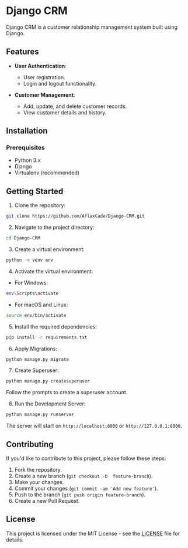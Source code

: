 # Django CRM

Django CRM is a customer relationship management system built using Django.

## Features

- **User Authentication**:
  - User registration.
  - Login and logout functionality.

- **Customer Management**:
  - Add, update, and delete customer records.
  - View customer details and history.

## Installation

### Prerequisites

- Python 3.x
- Django
- Virtualenv (recommended)

## Getting Started

1. Clone the repository:

```bash
git clone https://github.com/AflaxCade/Django-CRM.git
```

2. Navigate to the project directory:

```bash
cd Django-CRM
```


3. Create a virtual environment:

```bash
python -m venv env
```

4. Activate the virtual environment:

- For Windows:

```bash
env\Scripts\activate
```

- For macOS and Linux:

```bash
source env/bin/activate
```

5. Install the required dependencies:

```bash
pip install -r requirements.txt
```

6. Apply Migrations:

```bash
python manage.py migrate
```

7. Create Superuser:

```bash
python manage.py createsuperuser
```

Follow the prompts to create a superuser account.

8. Run the Development Server:

```bash
python manage.py runserver
```

The server will start on `http://localhost:8000` or `http://127.0.0.1:8000`.

## Contributing

If you'd like to contribute to this project, please follow these steps:

1. Fork the repository.
2. Create a new branch (`git checkout -b  feature-branch`).
3. Make your changes.
4. Commit your changes (`git commit -am 'Add new feature'`).
5. Push to the branch (`git push origin feature-branch`).
6. Create a new Pull Request.

## License
This project is licensed under the MIT License - see the [LICENSE](LICENSE) file for details.
